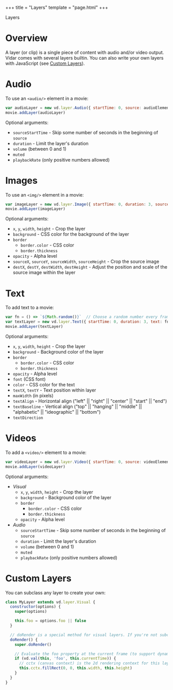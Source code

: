+++
title = "Layers"
template = "page.html"
+++

<div class="heading-text">Layers</div>

# Overview

A layer (or clip) is a single piece of content with audio and/or video output.
Vidar comes with several layers builtin. You can also write your own layers
with JavaScript (see [Custom Layers](#custom-layers)).

# Audio

To use an `<audio/>` element in a movie:
```js
var audioLayer = new vd.layer.Audio({ startTime: 0, source: audioElement })
movie.addLayer(audioLayer)
```

Optional arguments:
- `sourceStartTime` - Skip some number of seconds in the beginning of `source`
- `duration` - Limit the layer's duration
- `volume` (between 0 and 1)
- `muted`
- `playbackRate` (only positive numbers allowed)

# Images

To use an `<img/>` element in a movie:
```js
var imageLayer = new vd.layer.Image({ startTime: 0, duration: 3, source: img })
movie.addLayer(imageLayer)
```

Optional arguments:
- `x`, `y`, `width`, `height` - Crop the layer
- `background` - CSS color for the background of the layer
- `border`
  - `border.color` - CSS color
  - `border.thickness`
- `opacity` - Alpha level
- `sourceX`, `sourceY`, `sourceWidth`, `sourceHeight` - Crop the source image
- `destX`, `destY`, `destWidth`, `destHeight` - Adjust the position and scale of
  the source image within the layer

# Text

To add text to a movie:
```js
var fn = () => `${Math.random()}`  // Choose a random number every frame
var textLayer = new vd.layer.Text({ startTime: 0, duration: 3, text: fn })
movie.addLayer(textLayer)
```

Optional arguments:
- `x`, `y`, `width`, `height` - Crop the layer
- `background` - Background color of the layer
- `border`
  - `border.color` - CSS color
  - `border.thickness`
- `opacity` - Alpha level
- `font` (CSS font)
- `color` - CSS color for the text
- `textX`, `textY` - Text position within layer
- `maxWidth` (in pixels)
- `textAlign` - Horizontal align ("left" || "right" || "center" || "start" || "end")
- `textBaseline` - Vertical align ("top" || "hanging" || "middle" || "alphabetic" || "ideographic" || "bottom")
- `textDirection`

# Videos

To add a `<video/>` element to a movie:
```js
var videoLayer = new vd.layer.Video({ startTime: 0, source: videoElement })
movie.addLayer(videoLayer)
```

Optional arguments:
- *Visual*
  - `x`, `y`, `width`, `height` - Crop the layer
  - `background` - Background color of the layer
  - `border`
    - `border.color` - CSS color
    - `border.thickness`
  - `opacity` - Alpha level
- *Audio*
  - `sourceStartTime` - Skip some number of seconds in the beginning of `source`
  - `duration` - Limit the layer's duration
  - `volume` (between 0 and 1)
  - `muted`
  - `playbackRate` (only positive numbers allowed)

# Custom Layers

You can subclass any layer to create your own:
```js
class MyLayer extends vd.layer.Visual {
  constructor(options) {
    super(options)

    this.foo = options.foo || false
  }

  // doRender is a special method for visual layers. If you're not subclassing a visual layer, rename this to `render`.
  doRender() {
    super.doRender()

    // Evaluate the foo property at the current frame (to support dynamic properties)
    if (vd.val(this, 'foo', this.currentTime)) {
      // cctx (canvas context) is the 2d rendering context for this layer
      this.cctx.fillRect(0, 0, this.width, this.height)
    }
  }
}
```
